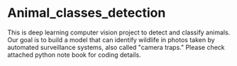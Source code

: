 # Animal_classes_detection
This is deep learning computer vision project to detect and classify animals.
Our goal is to build a model that can identify wildlife in photos taken by automated surveillance systems, also called "camera traps."
Please check attached python note book for coding details.
